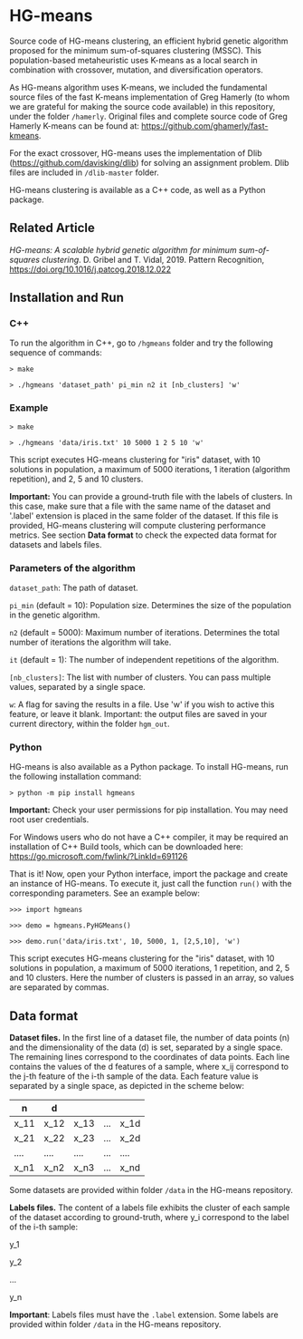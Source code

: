 # HG-means

Source code of HG-means clustering, an efficient hybrid genetic algorithm proposed for the minimum sum-of-squares clustering (MSSC). This population-based metaheuristic uses K-means as a local search in combination with crossover, mutation, and diversification operators.

As HG-means algorithm uses K-means, we included the fundamental source files of the fast K-means implementation of Greg Hamerly (to whom we are grateful for making the source code available) in this repository, under the folder `/hamerly`. Original files and complete source code of Greg Hamerly K-means can be found at: https://github.com/ghamerly/fast-kmeans.

For the exact crossover, HG-means uses the implementation of Dlib (https://github.com/davisking/dlib) for solving an assignment problem. Dlib files are included in `/dlib-master` folder.

HG-means clustering is available as a C++ code, as well as a Python package.

## Related Article

*HG-means: A scalable hybrid genetic algorithm for minimum sum-of-squares clustering*. D. Gribel and T. Vidal, 2019. Pattern Recognition, https://doi.org/10.1016/j.patcog.2018.12.022

## Installation and Run

### C++

To run the algorithm in C++, go to `/hgmeans` folder and try the following sequence of commands:

`> make`

`> ./hgmeans 'dataset_path' pi_min n2 it [nb_clusters] 'w'`

### Example

`> make`

`> ./hgmeans 'data/iris.txt' 10 5000 1 2 5 10 'w'`

This script executes HG-means clustering for "iris" dataset, with 10 solutions in population, a maximum of 5000 iterations, 1 iteration (algorithm repetition), and 2, 5 and 10 clusters.

**Important:** You can provide a ground-truth file with the labels of clusters. In this case, make sure that a file with the same name of the dataset and '.label' extension is placed in the same folder of the dataset. If this file is provided, HG-means clustering will compute clustering performance metrics. See section **Data format** to check the expected data format for datasets and labels files.

### Parameters of the algorithm

`dataset_path`: The path of dataset.

`pi_min` (default = 10): Population size. Determines the size of the population in the genetic algorithm.

`n2` (default = 5000): Maximum number of iterations. Determines the total number of iterations the algorithm will take.

`it` (default = 1): The number of independent repetitions of the algorithm.

`[nb_clusters]`: The list with number of clusters. You can pass multiple values, separated by a single space.

`w`: A flag for saving the results in a file. Use 'w' if you wish to active this feature, or leave it blank. Important: the output files are saved in your current directory, within the folder `hgm_out`.

### Python
<!-- Firstly, you should have Cython installed. To install Cython, please refer to the official installation page:
https://cython.readthedocs.io/en/latest/src/quickstart/install.html -->

HG-means is also available as a Python package. To install HG-means, run the following installation command:

`> python -m pip install hgmeans`

**Important:** Check your user permissions for pip installation. You may need root user credentials.

For Windows users who do not have a C++ compiler, it may be required an installation of C++ Build tools, which can be downloaded here: https://go.microsoft.com/fwlink/?LinkId=691126

That is it! Now, open your Python interface, import the package and create an instance of HG-means. To execute it, just call the function `run()` with the corresponding parameters. See an example below:

`>>> import hgmeans`

`>>> demo = hgmeans.PyHGMeans()`

`>>> demo.run('data/iris.txt', 10, 5000, 1, [2,5,10], 'w')`

This script executes HG-means clustering for the "iris" dataset, with 10 solutions in population, a maximum of 5000 iterations, 1 repetition, and 2, 5 and 10 clusters. Here the number of clusters is passed in an array, so values are separated by commas.

## Data format

**Dataset files.** In the first line of a dataset file, the number of data points (n) and the dimensionality of the data (d) is set, separated by a single space. The remaining lines correspond to the coordinates of data points. Each line contains the values of the d features of a sample, where x_ij correspond to the j-th feature of the i-th sample of the data. Each feature value is separated by a single space, as depicted in the scheme below:

|  n   |   d  |      |     |      |
|------|------|------|-----|------|
| x_11 | x_12 | x_13 | ... | x_1d |
| x_21 | x_22 | x_23 | ... | x_2d |
| .... | .... | .... | ... | .... |
| x_n1 | x_n2 | x_n3 | ... | x_nd |

Some datasets are provided within folder `/data` in the HG-means repository.

**Labels files.** The content of a labels file exhibits the cluster of each sample of the dataset according to ground-truth, where y_i correspond to the label of the i-th sample:

y_1

y_2

...

y_n

**Important**: Labels files must have the `.label` extension. Some labels are provided within folder `/data` in the HG-means repository.
